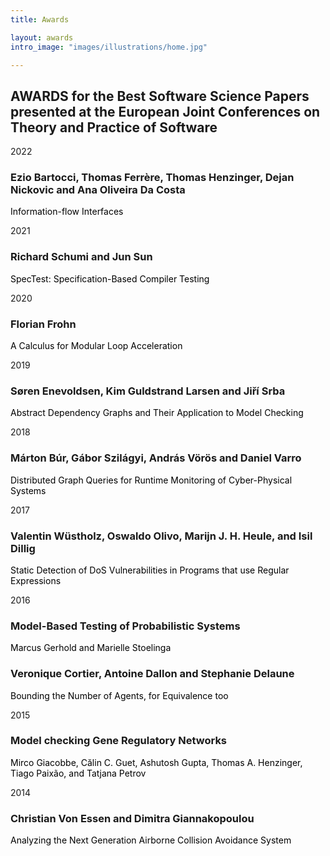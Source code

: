 ```yaml
---
title: Awards

layout: awards
intro_image: "images/illustrations/home.jpg"

---
```


## AWARDS for the Best Software Science Papers presented at the European Joint Conferences on Theory and Practice of Software



2022
### Ezio Bartocci, Thomas Ferrère, Thomas Henzinger, Dejan Nickovic and Ana Oliveira Da Costa
 <span style="color: black;">Information-flow Interfaces </span>
  

2021
### Richard Schumi and Jun Sun
<span style="color: black;">SpecTest: Specification-Based Compiler Testing  </span>


2020
### Florian Frohn
 <span style="color: black;">A Calculus for Modular Loop Acceleration </span>




2019
### Søren Enevoldsen, Kim Guldstrand Larsen and Jiří Srba
 
 <span style="color: black;">Abstract Dependency Graphs and Their Application to Model Checking </span>




2018
### Márton Búr, Gábor Szilágyi, András Vörös and Daniel Varro
<span style="color: black;">Distributed Graph Queries for Runtime Monitoring of Cyber-Physical Systems  </span>





2017
### Valentin Wüstholz, Oswaldo Olivo, Marijn J. H. Heule, and Isil Dillig
 <span style="color: black;">Static Detection of DoS Vulnerabilities in Programs that use Regular Expressions </span>





2016
### Model-Based Testing of  Probabilistic Systems
<span style="color: black;">Marcus Gerhold and Marielle Stoelinga  </span>


### Veronique Cortier, Antoine Dallon and Stephanie Delaune
 <span style="color: black;">Bounding the Number of Agents, for Equivalence too  </span>


2015
### Model checking Gene Regulatory Networks 

 <span style="color: black;">Mirco Giacobbe, Călin C. Guet, Ashutosh Gupta, Thomas A. Henzinger, Tiago Paixão, and Tatjana Petrov</span>



2014
### Christian Von Essen and Dimitra Giannakopoulou
<span style="color: black;">Analyzing the Next Generation Airborne Collision Avoidance System </span>




